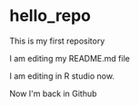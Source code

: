 # hello_repo
This is my first repository

I am editing my README.md file

I am editing in R studio now.

Now I'm back in Github
